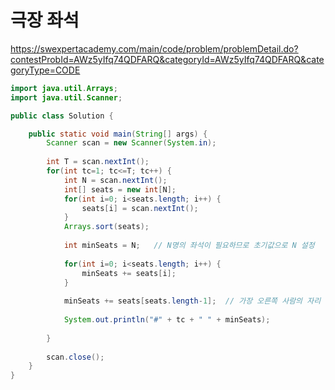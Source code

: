# 극장 좌석
https://swexpertacademy.com/main/code/problem/problemDetail.do?contestProbId=AWz5yIfq74QDFARQ&categoryId=AWz5yIfq74QDFARQ&categoryType=CODE

```java
import java.util.Arrays;
import java.util.Scanner;

public class Solution {

	public static void main(String[] args) {
		Scanner scan = new Scanner(System.in);
		
		int T = scan.nextInt();
		for(int tc=1; tc<=T; tc++) {
			int N = scan.nextInt();
			int[] seats = new int[N];
			for(int i=0; i<seats.length; i++) {
				seats[i] = scan.nextInt();
			}
			Arrays.sort(seats);
			
			int minSeats = N;	// N명의 좌석이 필요하므로 초기값으로 N 설정
			
			for(int i=0; i<seats.length; i++) {
				minSeats += seats[i];
			}
			
			minSeats += seats[seats.length-1];	// 가장 오른쪽 사람의 자리 더하기
			
			System.out.println("#" + tc + " " + minSeats);
			
		}
		
		scan.close();
	}
}
```
